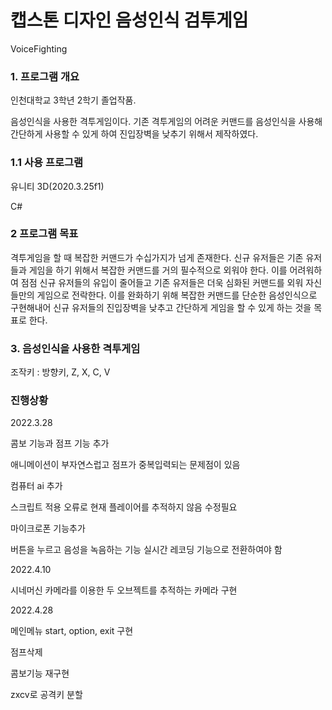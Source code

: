 # 캡스톤 디자인 음성인식 검투게임

VoiceFighting

### 1. 프로그램 개요
인천대학교 3학년 2학기 졸업작품.

음성인식을 사용한 격투게임이다. 기존 격투게임의 어려운 커맨드를 음성인식을 사용해 간단하게 사용할 수 있게 하여
진입장벽을 낮추기 위해서 제작하였다.

### 1.1 사용 프로그램
유니티 3D(2020.3.25f1)

C#

### 2 프로그램 목표
격투게임을 할 때 복잡한 커맨드가 수십가지가 넘게 존재한다. 신규 유저들은 기존 유저들과 게임을 하기 위해서
복잡한 커맨드를 거의 필수적으로 외워야 한다. 이를 어려워하여 점점 신규 유저들의 유입이 줄어들고
기존 유저들은 더욱 심화된 커맨드를 외워 자신들만의 게임으로 전락한다.
이를 완화하기 위해 복잡한 커맨드를 단순한 음성인식으로 구현해내어
신규 유저들의 진입장벽을 낮추고 간단하게 게임을 할 수 있게 하는 것을 목표로 한다.

### 3. 음성인식을 사용한 격투게임

조작키 : 방향키, Z, X, C, V


### 진행상황
2022.3.28

콤보 기능과 점프 기능 추가

애니메이션이 부자연스럽고 점프가 중복입력되는 문제점이 있음

컴퓨터 ai 추가

스크립트 적용 오류로 현재 플레이어를 추적하지 않음 수정필요

마이크로폰 기능추가

버튼을 누르고 음성을 녹음하는 기능
실시간 레코딩 기능으로 전환하여야 함

2022.4.10

시네머신 카메라를 이용한 두 오브젝트를 추적하는 카메라 구현

2022.4.28

메인메뉴 start, option, exit 구현

점프삭제

콤보기능 재구현

zxcv로 공격키 분할
